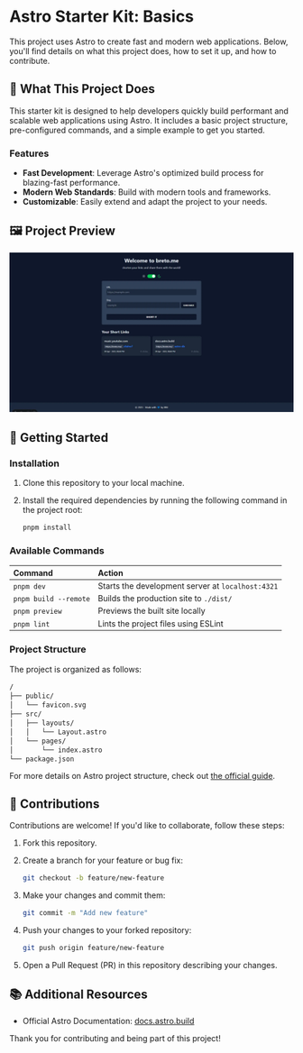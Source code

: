 # Astro Starter Kit: Basics

This project uses Astro to create fast and modern web applications. Below, you'll find details on what this project does, how to set it up, and how to contribute.

## 🌟 What This Project Does

This starter kit is designed to help developers quickly build performant and scalable web applications using Astro. It includes a basic project structure, pre-configured commands, and a simple example to get you started.

### Features

- **Fast Development**: Leverage Astro's optimized build process for blazing-fast performance.
- **Modern Web Standards**: Build with modern tools and frameworks.
- **Customizable**: Easily extend and adapt the project to your needs.

## 🖼️ Project Preview

![Project Preview](./public/app.webp)

## 🚀 Getting Started

### Installation

1. Clone this repository to your local machine.
2. Install the required dependencies by running the following command in the project root:

   ```sh
   pnpm install
   ```

### Available Commands

| Command               | Action                                            |
| :-------------------- | :------------------------------------------------ |
| `pnpm dev`            | Starts the development server at `localhost:4321` |
| `pnpm build --remote` | Builds the production site to `./dist/`           |
| `pnpm preview`        | Previews the built site locally                   |
| `pnpm lint`           | Lints the project files using ESLint              |

### Project Structure

The project is organized as follows:

```text
/
├── public/
│   └── favicon.svg
├── src/
│   ├── layouts/
│   │   └── Layout.astro
│   └── pages/
│       └── index.astro
└── package.json
```

For more details on Astro project structure, check out [the official guide](https://docs.astro.build/en/basics/project-structure/).

## 🤝 Contributions

Contributions are welcome! If you'd like to collaborate, follow these steps:

1. Fork this repository.
2. Create a branch for your feature or bug fix:

   ```sh
   git checkout -b feature/new-feature
   ```

3. Make your changes and commit them:

   ```sh
   git commit -m "Add new feature"
   ```

4. Push your changes to your forked repository:

   ```sh
   git push origin feature/new-feature
   ```

5. Open a Pull Request (PR) in this repository describing your changes.

## 📚 Additional Resources

- Official Astro Documentation: [docs.astro.build](https://docs.astro.build)

Thank you for contributing and being part of this project!
